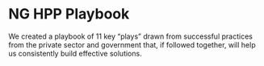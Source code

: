 # NG HPP Playbook

We created a playbook of 11 key “plays” drawn from successful practices from the private sector and government that, if followed together, will help us consistently build effective solutions.
